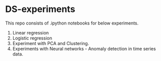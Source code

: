 # DS-experiments

This repo consists of .ipython notebooks for below experiments.

1. Linear regression
2. Logistic regression
3. Experiment with PCA and Clustering.
4. Experiments with Neural networks - Anomaly detection in time series data.
